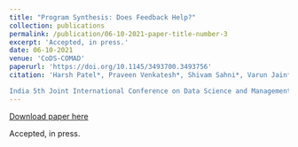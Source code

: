 ```yaml
---
title: "Program Synthesis: Does Feedback Help?"
collection: publications
permalink: /publication/06-10-2021-paper-title-number-3
excerpt: 'Accepted, in press.'
date: 06-10-2021
venue: 'CoDS-COMAD'
paperurl: 'https://doi.org/10.1145/3493700.3493756'
citation: 'Harsh Patel*, Praveen Venkatesh*, Shivam Sahni*, Varun Jain*, Mrinal Anand, Mayank Singh. &quot;Program Synthesis: Does Feedback Help?.&quot; <i>ACM
India 5th Joint International Conference on Data Science and Management of Data [CoDS?COMAD 2021]</i>.'
---
```


<a href='https://doi.org/10.1145/3493700.3493756'>Download paper here</a>

Accepted, in press.

